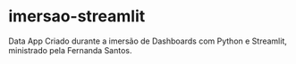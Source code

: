 # imersao-streamlit
Data App Criado durante a imersão de Dashboards com Python e Streamlit, ministrado pela Fernanda Santos.
